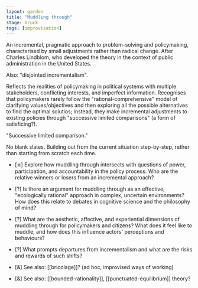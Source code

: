 ```yaml
---  
layout: garden
title: "Muddling through"
stage: bruck
tags: [improvisation]
---
```


An incremental, pragmatic approach to problem-solving and policymaking, characterised by small adjustments rather than radical change. After Charles Lindblom, who developed the theory in the context of public administration in the United States.

Also: "disjointed incrementalism".

Reflects the realities of policymaking in political systems with multiple stakeholders, conflicting interests, and imperfect information. Recognises that policymakers rarely follow the "rational-comprehensive" model of clarifying values/objectives and then exploring all the possible alternatives to find the optimal solutios; instead, they make incremental adjustments to existing policies through "successive limited comparisons" (a form of satisficing?).

"Successive limited comparison."

No blank slates. Building out from the current situation step-by-step, rather than starting from scratch each time.

- [⎈] Explore how muddling through intersects with questions of power, participation, and accountability in the policy process. Who are the relative winners or losers from an incremental approach?
- [?] Is there an argument for muddling through as an effective, "ecologically rational" approach in complex, uncertain environments? How does this relate to debates in cognitive science and the philosophy of mind?
- [?] What are the aesthetic, affective, and experiential dimensions of muddling through for policymakers and citizens? What does it feel like to muddle, and how does this influence actors' perceptions and behaviours?
- [?] What prompts departures from incrementalism and what are the risks and rewards of such shifts?

- [&] See also: [[bricolage]]? (ad hoc, improvised ways of working)
- [&] See also: [[bounded-rationality]], [[punctuated-equilibrium]] theory?